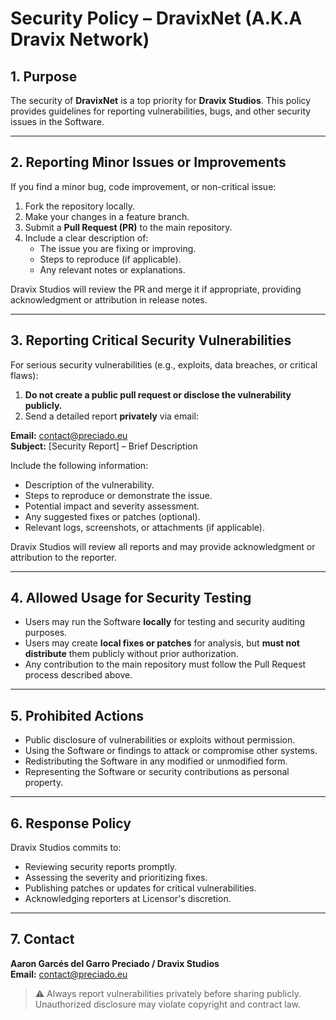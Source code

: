 # Security Policy – DravixNet (A.K.A Dravix Network)

## 1. Purpose
The security of **DravixNet** is a top priority for **Dravix Studios**. This policy provides guidelines for reporting vulnerabilities, bugs, and other security issues in the Software.

---

## 2. Reporting Minor Issues or Improvements

If you find a minor bug, code improvement, or non-critical issue:

1. Fork the repository locally.
2. Make your changes in a feature branch.
3. Submit a **Pull Request (PR)** to the main repository.
4. Include a clear description of:
   - The issue you are fixing or improving.
   - Steps to reproduce (if applicable).
   - Any relevant notes or explanations.

Dravix Studios will review the PR and merge it if appropriate, providing acknowledgment or attribution in release notes.

---

## 3. Reporting Critical Security Vulnerabilities

For serious security vulnerabilities (e.g., exploits, data breaches, or critical flaws):

1. **Do not create a public pull request or disclose the vulnerability publicly.**
2. Send a detailed report **privately** via email:

**Email:** contact@preciado.eu  
**Subject:** [Security Report] – Brief Description

Include the following information:

- Description of the vulnerability.
- Steps to reproduce or demonstrate the issue.
- Potential impact and severity assessment.
- Any suggested fixes or patches (optional).
- Relevant logs, screenshots, or attachments (if applicable).

Dravix Studios will review all reports and may provide acknowledgment or attribution to the reporter.

---

## 4. Allowed Usage for Security Testing

- Users may run the Software **locally** for testing and security auditing purposes.
- Users may create **local fixes or patches** for analysis, but **must not distribute** them publicly without prior authorization.
- Any contribution to the main repository must follow the Pull Request process described above.

---

## 5. Prohibited Actions

- Public disclosure of vulnerabilities or exploits without permission.
- Using the Software or findings to attack or compromise other systems.
- Redistributing the Software in any modified or unmodified form.
- Representing the Software or security contributions as personal property.

---

## 6. Response Policy

Dravix Studios commits to:

- Reviewing security reports promptly.
- Assessing the severity and prioritizing fixes.
- Publishing patches or updates for critical vulnerabilities.
- Acknowledging reporters at Licensor's discretion.

---

## 7. Contact

**Aaron Garcés del Garro Preciado / Dravix Studios**  
**Email:** contact@preciado.eu  

> ⚠️ Always report vulnerabilities privately before sharing publicly. Unauthorized disclosure may violate copyright and contract law.
